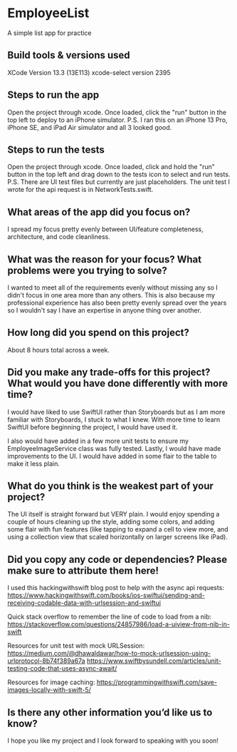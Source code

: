 # EmployeeList
A simple list app for practice

## Build tools & versions used
XCode Version 13.3 (13E113)
xcode-select version 2395

## Steps to run the app
Open the project through xcode.
Once loaded, click the "run" button in the top left to deploy to an iPhone simulator.
P.S. I ran this on an iPhone 13 Pro, iPhone SE, and iPad Air simulator and all 3 looked good.

## Steps to run the tests
Open the project through xcode.
Once loaded, click and hold the "run" button in the top left and drag down to the tests icon to select and run tests.
P.S. There are UI test files but currently are just placeholders. The unit test I wrote for the api request is in NetworkTests.swift.

## What areas of the app did you focus on?
I spread my focus pretty evenly between UI/feature completeness, architecture, and code cleanliness.

## What was the reason for your focus? What problems were you trying to solve?
I wanted to meet all of the requirements evenly without missing any so I didn't focus in one area
more than any others. This is also because my professional experience has also been pretty evenly
spread over the years so I wouldn't say I have an expertise in anyone thing over another.

## How long did you spend on this project?
About 8 hours total across a week.

## Did you make any trade-offs for this project? What would you have done differently with more time?
I would have liked to use SwiftUI rather than Storyboards but as I am more familiar with Storyboards, 
I stuck to what I knew. With more time to learn SwiftUI before beginning the project, I would have used it.

I also would have added in a few more unit tests to ensure my EmployeeImageService class was fully tested.
Lastly, I would have made improvements to the UI. I would have added in some flair to the table to make
it less plain.

## What do you think is the weakest part of your project?
The UI itself is straight forward but VERY plain. I would enjoy spending a couple of hours cleaning 
up the style, adding some colors, and adding some flair with fun features (like tapping to expand a cell to view more, 
and using a collection view that scaled horizontally on larger screens like iPad).

## Did you copy any code or dependencies? Please make sure to attribute them here!
I used this hackingwithswift blog post to help with the async api requests:
https://www.hackingwithswift.com/books/ios-swiftui/sending-and-receiving-codable-data-with-urlsession-and-swiftui

Quick stack overflow to remember the line of code to load from a nib:
https://stackoverflow.com/questions/24857986/load-a-uiview-from-nib-in-swift

Resources for unit test with mock URLSession:
https://medium.com/@dhawaldawar/how-to-mock-urlsession-using-urlprotocol-8b74f389a67a
https://www.swiftbysundell.com/articles/unit-testing-code-that-uses-async-await/

Resources for image caching:
https://programmingwithswift.com/save-images-locally-with-swift-5/

## Is there any other information you’d like us to know?
I hope you like my project and I look forward to speaking with you soon!
